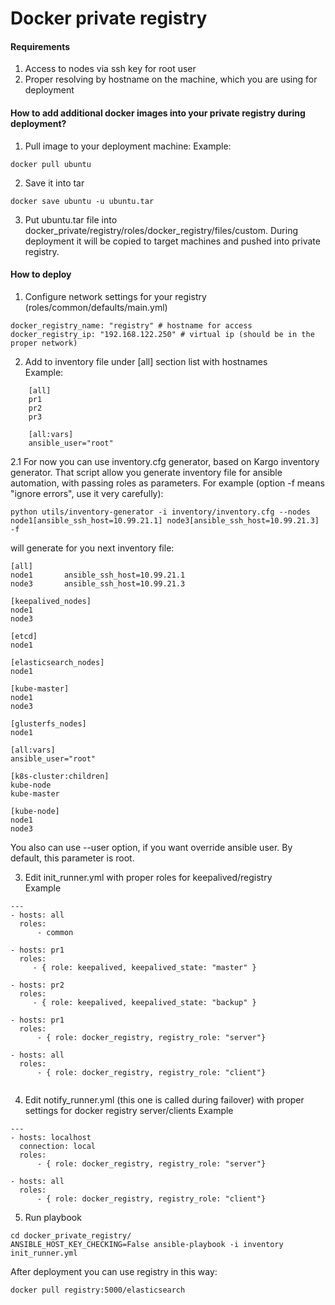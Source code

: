 # Docker private registry
#### Requirements
1. Access to nodes via ssh key for root user
2. Proper resolving by hostname on the machine, which you are using for deployment


#### How to add additional docker images into your private registry during deployment?

1. Pull image to your deployment machine:
Example:
```
docker pull ubuntu
```
2. Save it into tar
```
docker save ubuntu -u ubuntu.tar
```
3. Put ubuntu.tar file into docker_private/registry/roles/docker_registry/files/custom. During deployment it will be copied to target machines and pushed into private registry.

#### How to deploy
1. Configure network settings for your registry (roles/common/defaults/main.yml)
```
docker_registry_name: "registry" # hostname for access 
docker_registry_ip: "192.168.122.250" # virtual ip (should be in the proper network)
```
2. Add to inventory file under [all] section list with hostnames  
Example:
```
    [all]
    pr1
    pr2
    pr3

    [all:vars]
    ansible_user="root"
```
2.1 For now you can use inventory.cfg generator, based on Kargo inventory generator. That script allow you generate inventory file for ansible automation, with passing roles as parameters. For example (option -f means "ignore errors", use it very carefully):
```
python utils/inventory-generator -i inventory/inventory.cfg --nodes node1[ansible_ssh_host=10.99.21.1] node3[ansible_ssh_host=10.99.21.3] -f
```
will generate for you next inventory file:
```
[all]
node1		ansible_ssh_host=10.99.21.1
node3		ansible_ssh_host=10.99.21.3

[keepalived_nodes]
node1		
node3		

[etcd]
node1		

[elasticsearch_nodes]
node1		

[kube-master]
node1		
node3		

[glusterfs_nodes]
node1		

[all:vars]
ansible_user="root"
    
[k8s-cluster:children]
kube-node		
kube-master		

[kube-node]
node1		
node3
```
You also can use --user option, if you want override ansible user. By default, this parameter is root.

3. Edit init_runner.yml with proper roles for keepalived/registry  
Example
```
---
- hosts: all
  roles:
      - common

- hosts: pr1
  roles:
     - { role: keepalived, keepalived_state: "master" }

- hosts: pr2
  roles:
     - { role: keepalived, keepalived_state: "backup" }

- hosts: pr1
  roles:
      - { role: docker_registry, registry_role: "server"}

- hosts: all
  roles:
      - { role: docker_registry, registry_role: "client"}


```
4. Edit notify_runner.yml (this one is called during failover) with proper settings for docker registry server/clients
Example
```
---
- hosts: localhost
  connection: local
  roles:
      - { role: docker_registry, registry_role: "server"}

- hosts: all
  roles:
      - { role: docker_registry, registry_role: "client"}
```

5. Run playbook
```
cd docker_private_registry/
ANSIBLE_HOST_KEY_CHECKING=False ansible-playbook -i inventory init_runner.yml
```

After deployment you can use registry in this way:
```
docker pull registry:5000/elasticsearch
```